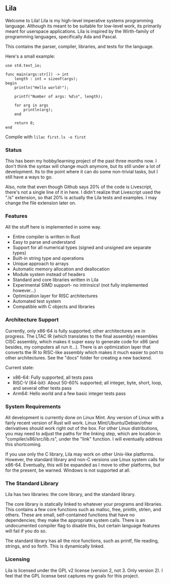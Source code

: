 ## Lila

Welcome to Lila! Lila is my high-level imperative systems programming language. Although its meant to be suitable for low-level work, its primarily meant for userspace applications. Lila is inspired by the Wirth-family of programming languages, specifically Ada and Pascal.

This contains the parser, compiler, libraries, and tests for the language.

Here's a small example:

```
use std.text_io;

func main(args:str[]) -> int
    length : int = sizeof(args);
begin
    println("Hello world!");
    
    printf("Number of args: %d\n", length);
    
    for arg in args
        println(arg);
    end

    return 0;
end
```

Compile with `lilac first.ls -o first`

### Status

This has been my hobby/learning project of the past three months now. I don't think the syntax will change much anymore, but its still under a lot of development. Its to the point where it can do some non-trivial tasks, but I still have a ways to go.

Also, note that even though Github says 20% of the code is Livescript, there's not a single line of it in here. I didn't realize that Livescript used the ".ls" extension, so that 20% is actually the Lila tests and examples. I may change the file extension later on.

### Features

All the stuff here is implemented in some way.

* Entire compiler is written in Rust
* Easy to parse and understand
* Support for all numerical types (signed and unsigned are separate types)
* Built-in string type and operations
* Unique approach to arrays
* Automatic memory allocation and deallocation
* Module system instead of headers
* Standard and core libraries written in Lila
* Experimental SIMD support- no intrinsics! (not fully implemented however...)
* Optimization layer for RISC architectures
* Automated test system
* Compatible with C objects and libraries

### Architecture Support

Currently, only x86-64 is fully supported; other architectures are in progress. The LTAC IR (which translates to the final assembly) resembles CISC assembly, which makes it super easy to generate code for x86 (and besides, my computers all run it...). There is an optimization layer that converts the IR to RISC-like assembly which makes it much easier to port to other architectures. See the "docs" folder for creating a new backend.

Current state:   

* x86-64: Fully supported, all tests pass
* RISC-V (64-bit): About 50-60% supported; all integer, byte, short, loop, and several other tests pass
* Arm64: Hello world and a few basic integer tests pass

### System Requirements

All development is currently done on Linux Mint. Any version of Linux with a fairly recent version of Rust will work. Linux Mint/Ubuntu/Debian/other derivatives should work right out of the box. For other Linux distributions, you may need to adjust the paths for the linking step, which are location in "compiler/x86/src/lib.rs", under the "link" function. I will eventually address this shortcoming.

If you use only the C library, Lila may work on other Unix-like platforms. However, the standard library and non-C versions use Linux system calls for x86-64. Eventually, this will be expanded as I move to other platforms, but for the present, be warned. Windows is not supported at all.

### The Standard Library

Lila has two libraries: the core library, and the standard library.

The core library is statically linked to whatever your programs and libraries. This contains a few core functions such as malloc, free, println, strlen, and others. These are small, self-contained functions that have no dependencies; they make the appropriate system calls. There is an undocumented compiler flag to disable this, but certain language features will fail if you do so.

The standard library has all the nice functions, such as printf, file reading, strings, and so forth. This is dynamically linked.

### Licensing

Lila is licensed under the GPL v2 license (version 2, not 3. Only version 2). I feel that the GPL license best captures my goals for this project.



